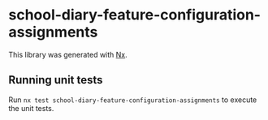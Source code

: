 # school-diary-feature-configuration-assignments

This library was generated with [Nx](https://nx.dev).

## Running unit tests

Run `nx test school-diary-feature-configuration-assignments` to execute the unit tests.
